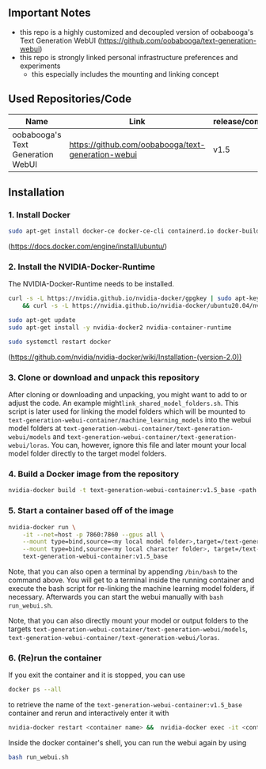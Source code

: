 ## Important Notes
- this repo is a highly customized and decoupled version of oobabooga's Text Generation WebUI (https://github.com/oobabooga/text-generation-webui) 
- this repo is strongly linked personal infrastructure preferences and experiments
    - this especially includes the mounting and linking concept

## Used Repositories/Code
| Name         | Link     | release/commit |
|--------------|-----------|------------|
| oobabooga's Text Generation WebUI |  https://github.com/oobabooga/text-generation-webui    |    v1.5     |

## Installation
### 1. Install Docker

```sh
sudo apt-get install docker-ce docker-ce-cli containerd.io docker-buildx-plugin docker-compose-plugin
```
(https://docs.docker.com/engine/install/ubuntu/)

### 2. Install the NVIDIA-Docker-Runtime
The NVIDIA-Docker-Runtime needs to be installed.
```sh
curl -s -L https://nvidia.github.io/nvidia-docker/gpgkey | sudo apt-key add - \
    && curl -s -L https://nvidia.github.io/nvidia-docker/ubuntu20.04/nvidia-docker.list | sudo tee /etc/apt/sources.list.d/nvidia-docker.list

sudo apt-get update
sudo apt-get install -y nvidia-docker2 nvidia-container-runtime

sudo systemctl restart docker
```
(https://github.com/nvidia/nvidia-docker/wiki/Installation-(version-2.0))

### 3. Clone or download and unpack this repository

After cloning or downloading and unpacking, you might want to add to or adjust the code. An example might`link_shared_model_folders.sh`.
This script is later used for linking the model folders which will be mounted to `text-generation-webui-container/machine_learning_models` into the webui model folders at `text-generation-webui-container/text-generation-webui/models` and `text-generation-webui-container/text-generation-webui/loras`. You can, however, ignore this file and later mount your local model folder directly to the target model folders.

### 4. Build a Docker image from the repository
```sh
nvidia-docker build -t text-generation-webui-container:v1.5_base <path to repo folder>
```
### 5. Start a container based off of the image
```sh
nvidia-docker run \
    -it --net=host -p 7860:7860 --gpus all \
    --mount type=bind,source=<my local model folder>,target=/text-generation-webui-container/machine_learning_models \
    --mount type=bind,source=<my local character folder>, target=/text-generation-webui-container/machine_learning_models/text_generation_characters \
    text-generation-webui-container:v1.5_base
```

Note, that you can also open a terminal by appending `/bin/bash` to the command above. You will get to a terminal inside the running container and execute the bash script for re-linking the machine learning model folders, if necessary. Afterwards you can start the webui manually with `bash run_webui.sh`.

Note, that you can also directly mount your model or output folders to the targets `text-generation-webui-container/text-generation-webui/models`, `text-generation-webui-container/text-generation-webui/loras`.

### 6. (Re)run the container
If you exit the container and it is stopped, you can use 
```sh
docker ps --all
```
to retrieve the name of the `text-generation-webui-container:v1.5_base` container and rerun and interactively enter it with
```sh
nvidia-docker restart <container name> &&  nvidia-docker exec -it <container name> /bin/bash
```
Inside the docker container's shell, you can run the webui again by using 
```sh
bash run_webui.sh
```


